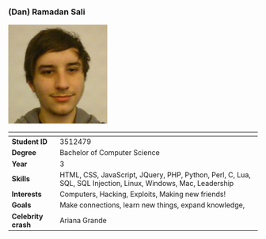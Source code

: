 ### (Dan) Ramadan Sali

<img src="../images/sali_ramadan.jpg" width="200px" height="200px">

| []() | []() |
|---|---|
| __Student ID__ | 3512479 |
| __Degree__ | Bachelor of Computer Science |
| __Year__ | 3 |
| __Skills__ | HTML, CSS, JavaScript, JQuery, PHP, Python, Perl, C, Lua, SQL, SQL Injection, Linux, Windows, Mac, Leadership |
| __Interests__ | Computers, Hacking, Exploits, Making new friends! |
| __Goals__ | Make connections, learn new things, expand knowledge,  |
| __Celebrity crash__ | Ariana Grande |
